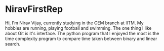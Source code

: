 # NiravFirstRep
Hi, I'm Nirav Vijay, currently studying in the CEM branch at IITM. My hobbies are running, playing football and swimming. The one thing I like about Git is it's interface. The python program that I enjoyed the most is the time complexity program to compare time taken between binary and linear search. 
